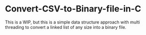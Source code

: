 # Convert-CSV-to-Binary-file-in-C
This is a WIP, but this is a simple data structure approach with multi threading to convert a linked list of any size into a binary file.
